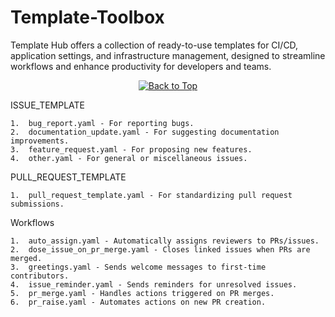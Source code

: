 # Template-Toolbox
Template Hub offers a collection of ready-to-use templates for CI/CD, application settings, and infrastructure management, designed to streamline workflows and enhance productivity for developers and teams.

<div align="center">
    <a href="#top">
        <img src="https://img.shields.io/badge/Back%20to%20Top-000000?style=for-the-badge&logo=github&logoColor=white" alt="Back to Top">
    </a>
</div>

ISSUE_TEMPLATE

	1.	bug_report.yaml - For reporting bugs.
	2.	documentation_update.yaml - For suggesting documentation improvements.
	3.	feature_request.yaml - For proposing new features.
	4.	other.yaml - For general or miscellaneous issues.

PULL_REQUEST_TEMPLATE

	1.	pull_request_template.yaml - For standardizing pull request submissions.

Workflows

	1.	auto_assign.yaml - Automatically assigns reviewers to PRs/issues.
	2.	dose_issue_on_pr_merge.yaml - Closes linked issues when PRs are merged.
	3.	greetings.yaml - Sends welcome messages to first-time contributors.
	4.	issue_reminder.yaml - Sends reminders for unresolved issues.
	5.	pr_merge.yaml - Handles actions triggered on PR merges.
	6.	pr_raise.yaml - Automates actions on new PR creation.
